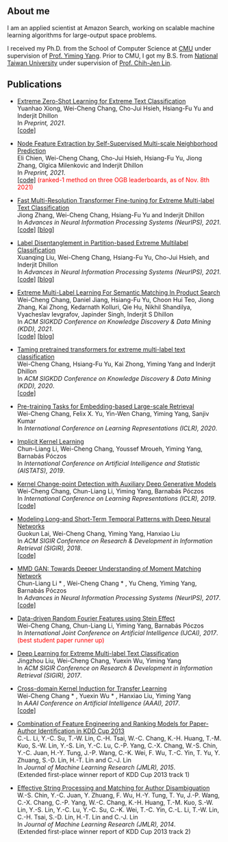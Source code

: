 ## About me

I am an applied scientist at Amazon Search, 
working on scalable machine learning algorithms for large-output space problems.

I received my Ph.D. from the School of Computer Science at <a href="https://www.cs.cmu.edu/">CMU</a>
under supervision of <a href="http://www.cs.cmu.edu/~yiming/">Prof. Yiming Yang</a>.
Prior to CMU, I got my B.S. from <a href="https://www.ntu.edu.tw/english/">National Taiwan University</a>
under supervision of <a href="https://www.csie.ntu.edu.tw/~cjlin/">Prof. Chih-Jen Lin</a>.

## Publications
- <a href="https://arxiv.org/abs/2112.08652">Extreme Zero-Shot Learning for Extreme Text Classification</a>
  <br>Yuanhao Xiong, Wei-Cheng Chang, Cho-Jui Hsieh, Hsiang-Fu Yu and Inderjit Dhillon
  <br>In <i>Preprint, 2021</i>.
  <br><a href="https://github.com/amzn/pecos/tree/mainline/examples/MACLR">[code]</a>
  
- <a href="https://arxiv.org/abs/2111.00064">Node Feature Extraction by Self-Supervised Multi-scale Neighborhood Prediction</a>
  <br>Eli Chien, Wei-Cheng Chang, Cho-Jui Hsieh, Hsiang-Fu Yu, Jiong Zhang, Olgica Milenkovic and Inderjit Dhillon
  <br>In <i>Preprint, 2021</i>.
  <br><a href="https://github.com/amzn/pecos/tree/mainline/examples/giant-xrt">[code]</a>
  <span style="color: red;">(ranked-1 method on three OGB leaderboards, as of Nov. 8th 2021)</span> 
  
- <a href="https://arxiv.org/abs/2110.00685">Fast Multi-Resolution Transformer Fine-tuning for Extreme Multi-label Text Classification</a>
  <br>Jiong Zhang, Wei-Cheng Chang, Hsiang-Fu Yu and Inderjit Dhillon
  <br>In <i>Advances in Neural Information Processing Systems (NeurIPS), 2021</i>.
  <br><a href="https://github.com/amzn/pecos/tree/mainline/examples/xr-transformer-neurips21">[code]</a>
  <a href="https://www.amazon.science/blog/neurips-2021-amazon-pushes-the-boundaries-of-extreme-multilabel-classification">[blog]</a>

- <a href="https://arxiv.org/abs/2106.12751">Label Disentanglement in Partition-based Extreme Multilabel Classification</a>
  <br>Xuanqing Liu, Wei-Cheng Chang, Hsiang-Fu Yu, Cho-Jui Hsieh, and Inderjit Dhillon
  <br>In <i>Advances in Neural Information Processing Systems (NeurIPS), 2021</i>.
  <br><a href="https://github.com/amzn/pecos/tree/mainline/examples/overlap-xmc">[code]</a>
  <a href="https://www.amazon.science/blog/neurips-2021-amazon-pushes-the-boundaries-of-extreme-multilabel-classification">[blog]</a>
  
- <a href="https://arxiv.org/abs/2106.12657">Extreme Multi-Label Learning For Semantic Matching In Product Search</a>
  <br>Wei-Cheng Chang, Daniel Jiang, Hsiang-Fu Yu, Choon Hui Teo, Jiong Zhang, Kai Zhong, Kedarnath Kolluri, Qie Hu, Nikhil Shandilya, Vyacheslav Ievgrafov, Japinder Singh, Inderjit S Dhillon
  <br>In <i>ACM SIGKDD Conference on Knowledge Discovery & Data Mining (KDD), 2021</i>.
  <br><a href="https://github.com/amzn/pecos">[code]</a>
  <a href="https://www.amazon.science/blog/applying-pecos-to-product-retrieval-and-text-autocompletion">[blog]</a>
  
- <a href="https://arxiv.org/abs/1905.02331">Taming pretrained transformers for extreme multi-label text classification</a>
  <br>Wei-Cheng Chang, Hsiang-Fu Yu, Kai Zhong, Yiming Yang and Inderjit Dhillon
  <br>In <i>ACM SIGKDD Conference on Knowledge Discovery & Data Mining (KDD), 2020</i>.
  <br><a href="https://github.com/OctoberChang/X-Transformer">[code]</a>
  
- <a href="https://arxiv.org/abs/2002.03932">Pre-training Tasks for Embedding-based Large-scale Retrieval</a>
  <br>Wei-Cheng Chang, Felix X. Yu, Yin-Wen Chang, Yiming Yang, Sanjiv Kumar
  <br>In <i>International Conference on Learning Representations (ICLR), 2020</i>.

- <a href="https://arxiv.org/abs/1902.10214">Implicit Kernel Learning</a>
  <br>Chun-Liang Li, Wei-Cheng Chang, Youssef Mroueh, Yiming Yang, Barnabás Póczos
  <br>In <i>International Conference on Artificial Intelligence and Statistic (AISTATS), 2019</i>.

- <a href="https://arxiv.org/abs/1901.06077">Kernel Change-point Detection with Auxiliary Deep Generative Models</a>
  <br>Wei-Cheng Chang, Chun-Liang Li, Yiming Yang, Barnabás Póczos
  <br>In <i>International Conference on Learning Representations (ICLR), 2019</i>.
  <br><a href="https://github.com/OctoberChang/klcpd_code">[code]</a>
  
- <a href="https://arxiv.org/abs/1703.07015">Modeling Long-and Short-Term Temporal Patterns with Deep Neural Networks</a>
  <br>Guokun Lai, Wei-Cheng Chang, Yiming Yang, Hanxiao Liu
  <br>In <i>ACM SIGIR Conference on Research & Development in Information Retrieval (SIGIR), 2018</i>.
  <br><a href="https://github.com/laiguokun/LSTNet">[code]</a>
  
- <a href="https://arxiv.org/abs/1705.08584">MMD GAN: Towards Deeper Understanding of Moment Matching Network</a>
  <br>Chun-Liang Li * , Wei-Cheng Chang * , Yu Cheng, Yiming Yang, Barnabás Póczos
  <br>In <i>Advances in Neural Information Processing Systems (NeurIPS), 2017</i>.
  <br><a href="https://github.com/OctoberChang/MMD-GAN">[code]</a>
  
- <a href="https://arxiv.org/abs/1705.08525">Data-driven Random Fourier Features using Stein Effect</a>
  <br>Wei-Cheng Chang, Chun-Liang Li, Yiming Yang, Barnabás Póczos
  <br>In <i>International Joint Conference on Artificial Intelligence (IJCAI), 2017</i>.
  <br><span style="color: red;">(best student paper runner up)</span>
  
- <a href="https://dl.acm.org/doi/10.1145/3077136.3080834">Deep Learning for Extreme Multi-label Text Classification</a>
  <br>Jingzhou Liu, Wei-Cheng Chang, Yuexin Wu, Yiming Yang
  <br>In <i>ACM SIGIR Conference on Research & Development in Information Retrieval (SIGIR), 2017</i>.

- <a href="https://www.aaai.org/ocs/index.php/AAAI/AAAI17/paper/viewPaper/14781">Cross-domain Kernel Induction for Transfer Learning</a>
  <br>Wei-Cheng Chang * , Yuexin Wu * , Hanxiao Liu, Yiming Yang
  <br>In <i>AAAI Conference on Artificial Intelligence (AAAI), 2017</i>.
  <br><a href="https://github.com/OctoberChang/KerTL">[code]</a>
  
- <a href="https://jmlr.org/papers/volume16/li15b/li15b.pdf">Combination of Feature Engineering and Ranking Models for Paper-Author Identification in KDD Cup 2013</a>
  <br>C.-L. Li, Y.-C. Su, T.-W. Lin, C.-H. Tsai, W.-C. Chang, K.-H. Huang, T.-M. Kuo, S.-W. Lin, Y.-S. Lin, Y.-C. Lu, C.-P. Yang, C.-X. Chang, W.-S. Chin, Y.-C. Juan, H.-Y. Tung, J.-P. Wang, C.-K. Wei, F. Wu, T.-C. Yin, T. Yu, Y. Zhuang, S.-D. Lin, H.-T. Lin and C.-J. Lin
  <br>In <i>Journal of Machine Learning Research (JMLR), 2015</i>.
  <br>(Extended first-place winner report of KDD Cup 2013 track 1)
  
- <a href="https://jmlr.org/papers/volume15/chin14a/chin14a.pdf">Effective String Processing and Matching for Author Disambiguation</a>
  <br>W.-S. Chin, Y.-C. Juan, Y. Zhuang, F. Wu, H.-Y. Tung, T. Yu, J.-P. Wang, C.-X. Chang, C.-P. Yang, W.-C. Chang, K.-H. Huang, T.-M. Kuo, S.-W. Lin, Y.-S. Lin, Y.-C. Lu, Y.-C. Su, C.-K. Wei, T.-C. Yin, C.-L. Li, T.-W. Lin, C.-H. Tsai, S.-D. Lin, H.-T. Lin and C.-J. Lin
  <br>In <i>Journal of Machine Learning Research (JMLR), 2014</i>.
  <br>(Extended first-place winner report of KDD Cup 2013 track 2) 
  
